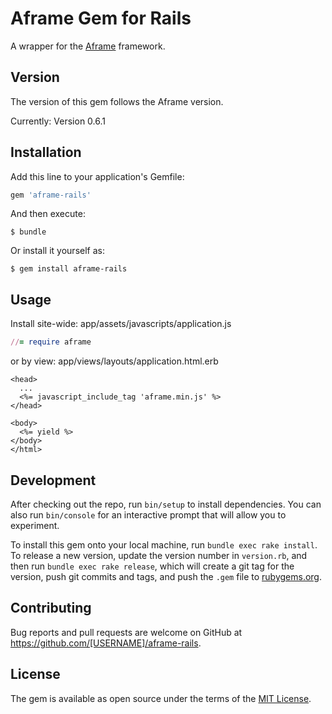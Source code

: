 # Aframe Gem for Rails

A wrapper for the [Aframe](https://aframe.io/ "Aframe") framework.

## Version

The version of this gem follows the Aframe version.

Currently: Version 0.6.1

## Installation

Add this line to your application's Gemfile:

```ruby
gem 'aframe-rails'
```

And then execute:

    $ bundle

Or install it yourself as:

    $ gem install aframe-rails

## Usage

Install site-wide:
app/assets/javascripts/application.js
```ruby
//= require aframe
```

or by view:
app/views/layouts/application.html.erb
```erb
<head>
  ...
  <%= javascript_include_tag 'aframe.min.js' %>
</head>

<body>
  <%= yield %>
</body>
</html>
```

## Development

After checking out the repo, run `bin/setup` to install dependencies. You can also run `bin/console` for an interactive prompt that will allow you to experiment.

To install this gem onto your local machine, run `bundle exec rake install`. To release a new version, update the version number in `version.rb`, and then run `bundle exec rake release`, which will create a git tag for the version, push git commits and tags, and push the `.gem` file to [rubygems.org](https://rubygems.org).

## Contributing

Bug reports and pull requests are welcome on GitHub at https://github.com/[USERNAME]/aframe-rails.

## License

The gem is available as open source under the terms of the [MIT License](http://opensource.org/licenses/MIT).
